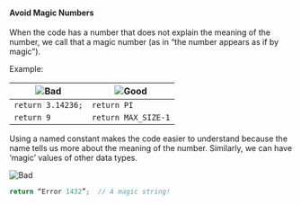 <link rel="stylesheet" href="{{baseUrl}}/css/textbook.css">

<div class="website-content">

<div id="title">

#### Avoid Magic Numbers

</div>

<div id="body">

When the code has a number that does not explain the meaning of the number, we call that a magic number (as in “the number appears as if by magic”).

<tip-box>

Example:

| ![][Bad]           | ![][Good]              |
| ------------------ |------------------------|
| `return 3.14236;`  |          `return PI`   |     
|   `return 9`       | `return MAX_SIZE-1`    |

</tip-box>

Using a named constant makes the code easier to understand because the name tells us more about the meaning of the number.
Similarly, we can have ‘magic’ values of other data types.

<tip-box>

![][Bad]
```java
return “Error 1432”;  // A magic string!
```

</tip-box>

[Bad]: {{baseUrl}}/images/Bad.png "Bad"
[Good]: {{baseUrl}}/images/Good.png "Good"

</div>

</div>
